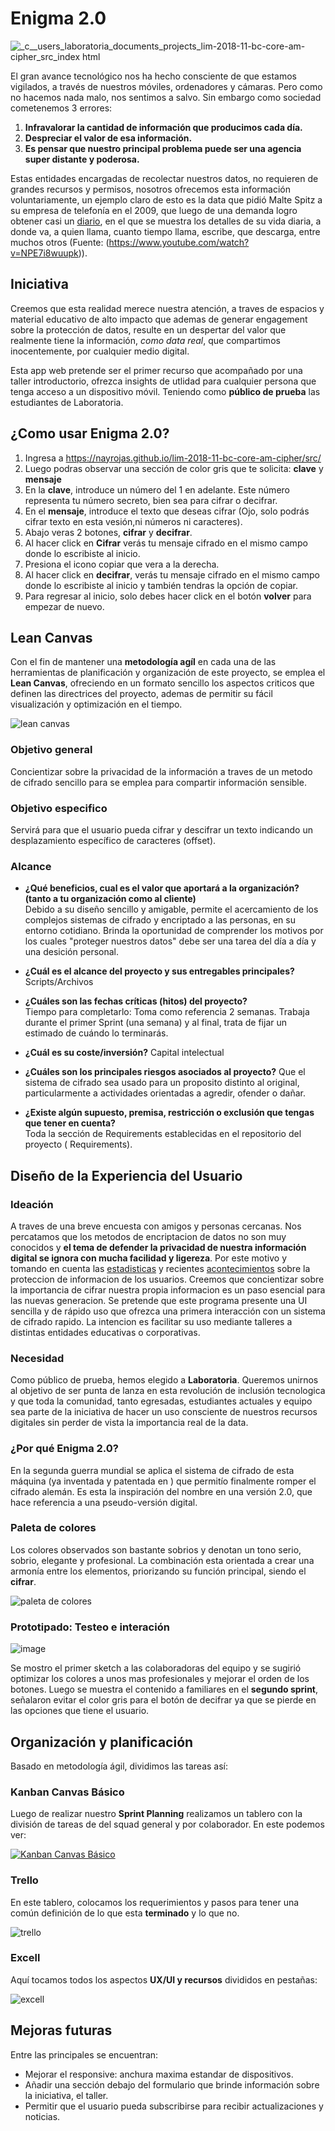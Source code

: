 # Enigma 2.0


![_c__users_laboratoria_documents_projects_lim-2018-11-bc-core-am-cipher_src_index html](https://user-images.githubusercontent.com/43801463/49244671-56d6b100-f3de-11e8-82cb-ab4f2bca51ba.png)


El gran avance tecnológico nos ha hecho consciente de que estamos vigilados, a través de nuestros móviles, ordenadores y cámaras. Pero como no hacemos nada malo, nos sentimos a salvo. Sin embargo como sociedad cometenemos 3 errores:

1. **Infravalorar la cantidad de información que producimos cada día.**
2. **Despreciar el valor de esa información.**
3. **Es pensar que nuestro principal problema puede ser una agencia super distante y poderosa.**

Estas entidades encargadas de recolectar nuestros datos, no requieren de grandes recursos y permisos, nosotros ofrecemos esta información voluntariamente, un ejemplo claro de esto es la data que pidió Malte Spitz a su empresa de telefonía en el 2009, que luego de una demanda logro obtener casi un [diario](https://www.youtube.com/watch?v=J1EKvWot-3c), en el que se muestra los detalles de su vida diaria, a donde va, a quien llama, cuanto tiempo llama, escribe, que descarga, entre muchos otros (Fuente: (https://www.youtube.com/watch?v=NPE7i8wuupk)).


## Iniciativa

Creemos que esta realidad merece nuestra atención, a traves de espacios y material educativo de alto impacto que ademas de generar engagement sobre la protección de datos, resulte en un despertar del valor que realmente tiene la información,  _como data real_, que compartimos inocentemente, por cualquier medio digital.

Esta app web pretende ser el primer recurso que acompañado por una taller introductorio, ofrezca insights de utlidad para cualquier persona que tenga acceso a un dispositivo móvil. Teniendo como **público de prueba** las estudiantes de Laboratoria.


## ¿Como usar **Enigma 2.0**?

1. Ingresa a https://nayrojas.github.io/lim-2018-11-bc-core-am-cipher/src/
2. Luego podras observar una sección de color gris que te solicita: **clave** y **mensaje**
3. En la **clave**, introduce un número del 1 en adelante. Este número representa tu número secreto, bien sea para cifrar o decifrar.
4. En el **mensaje**, introduce el texto que deseas cifrar (Ojo, solo podrás cifrar texto en esta vesión,ni números ni caracteres).
5. Abajo veras 2 botones, **cifrar** y **decifrar**.
6. Al hacer click en **Cifrar** verás tu mensaje cifrado en el mismo campo donde lo escribiste al inicio.
7. Presiona el icono copiar que vera a la derecha.
8. Al hacer click en **decifrar**, verás tu mensaje cifrado en el mismo campo donde lo escribiste al inicio y también tendras la opción de copiar.
9. Para regresar al inicio, solo debes hacer click en el botón **volver** para empezar de nuevo.


## Lean Canvas

Con el fin de mantener una **metodología agíl** en cada una de las herramientas de planificación y organización de este proyecto, se emplea el **Lean Canvas**, ofreciendo en un formato sencillo los aspectos criticos que definen las directrices del proyecto, ademas de permitir su fácil visualización y optimización en el tiempo.

![lean canvas](https://user-images.githubusercontent.com/43801463/49242092-c7c69a80-f3d7-11e8-96aa-7ed636c983b4.png)

### Objetivo general  

Concientizar sobre la privacidad de la información a traves de un metodo de cifrado sencillo para se emplea para compartir información sensible.

### Objetivo especifico			

Servirá para que el usuario pueda cifrar y descifrar un texto indicando un desplazamiento específico de caracteres (offset).

### Alcance

- **¿Qué beneficios, cual es el valor que aportará a la organización? (tanto a tu organización como al cliente)**		
Debido a su diseño sencillo y amigable, permite el acercamiento de los complejos sistemas de cifrado y encriptado a las personas, en su entorno cotidiano. Brinda la oportunidad de comprender los motivos por los cuales "proteger nuestros datos" debe ser una tarea del día a día y una desición personal.

- **¿Cuál es el alcance del proyecto y sus entregables principales?**
Scripts/Archivos										

- **¿Cuáles son las fechas críticas (hitos) del proyecto?**			
Tiempo para completarlo: Toma como referencia 2 semanas. Trabaja durante el primer Sprint (una semana) y al final, trata de fijar un estimado de cuándo lo terminarás.			

- **¿Cuál es su coste/inversión?**
Capital intelectual				

- **¿Cuáles son los principales riesgos asociados al proyecto?**
Que el sistema de cifrado sea usado para un proposito distinto al original, particularmente a actividades orientadas a agredir, ofender o dañar.					

- **¿Existe algún supuesto, premisa, restricción o exclusión que tengas que tener en cuenta?**								
Toda la sección de Requirements establecidas en el repositorio del proyecto ( Requirements).


## Diseño de la Experiencia del Usuario

### Ideación

A traves de una breve encuesta con amigos y personas cercanas. Nos percatamos que los metodos de encriptacion de datos no son muy conocidos y **el tema de defender la privacidad de nuestra información digital se ignora con mucha facilidad y ligereza**. Por este motivo y tomando en cuenta las [estadisticas](http://www.privacidad-online.net/estadisticas-incidencia-de-amenazas-a-la-privacidad/) y recientes [acontecimientos](https://gestion.pe/fotogalerias/son-principales-casos-robo-datos-personales-mundo-233712) sobre la proteccion de informacion de los usuarios. Creemos que concientizar sobre la importancia de cifrar nuestra propia informacion es un paso esencial para las nuevas generacion. Se pretende que este programa presente una UI sencilla y de rápido uso que ofrezca una primera interacción con un sistema de cifrado rapido. La intencion es facilitar su uso mediante talleres a distintas entidades educativas o corporativas.


### Necesidad

Como público de prueba, hemos elegido a **Laboratoria**. Queremos unirnos al objetivo de ser punta de lanza en esta revolución de inclusión tecnologica y que toda la comunidad, tanto egresadas, estudiantes actuales y equipo sea parte de la iniciativa de hacer un uso consciente de nuestros recursos digitales sin perder de vista la importancia real de la data.


### ¿Por qué **Enigma 2.0**?

En la segunda guerra mundial se aplica el sistema de cifrado de esta máquina (ya inventada y patentada en ) que permitío finalmente romper el cifrado alemán. Es esta la inspiración del nombre en una versión 2.0, que hace referencia a una pseudo-versión digital.


### Paleta de colores

Los colores observados son bastante sobrios y denotan un tono serio, sobrio, elegante y profesional. La combinación esta orientada a crear una armonía entre los elementos, priorizando su función principal, siendo el **cifrar**.

![paleta de colores](https://user-images.githubusercontent.com/43801463/49239618-2d635880-f3d1-11e8-8c06-49ff0ec471a5.png)


### Prototipado: Testeo e interación

![image](https://user-images.githubusercontent.com/43801463/49241381-afee1700-f3d5-11e8-8306-c949ecb6e24f.png)

Se mostro el primer sketch a las colaboradoras del equipo y se sugirió optimizar los colores a unos mas profesionales y mejorar el orden de los botones. Luego se muestra el contenido a familiares en el **segundo sprint**, señalaron evitar el color gris para el botón de decifrar ya que se pierde en las opciones que tiene el usuario.



## Organización y planificación

Basado en metodología ágil, dividimos las tareas así:

### Kanban Canvas Básico

Luego de realizar nuestro **Sprint Planning** realizamos un tablero con la división de tareas de del squad general y por colaborador. En este podemos ver:

[![Kanban Canvas Básico](https://ibb.co/89nmPm8)](https://trello.com/b/0HpB8J0m/1p-cifrado-cesar)


### Trello

En este tablero, colocamos los requerimientos y pasos para tener una común definición de lo que esta **terminado** y lo que no.

![trello](https://user-images.githubusercontent.com/43801463/49239657-4bc95400-f3d1-11e8-9e36-3989ba458526.png)

### Excell

Aquí tocamos todos los aspectos **UX/UI y recursos** divididos en pestañas:

![excell](https://user-images.githubusercontent.com/43801463/49239677-5552bc00-f3d1-11e8-82dc-d0f9d968be29.png)


## Mejoras futuras

Entre las principales se encuentran:

- Mejorar el responsive: anchura maxima estandar de dispositivos.
- Añadir una sección debajo del formulario que brinde información sobre la iniciativa, el taller.
- Permitir que el usuario pueda subscribirse para recibir actualizaciones y noticias.
